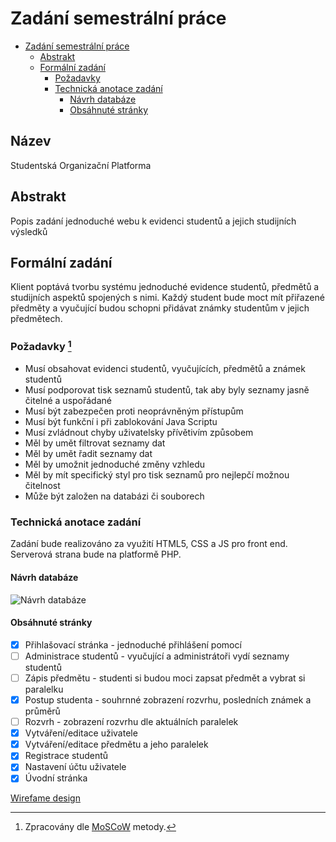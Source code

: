 # Zadání semestrální práce

- [Zadání semestrální práce](#zadání-semestrální-práce)
  - [Abstrakt](#abstrakt)
  - [Formální zadání](#formální-zadání)
    - [Požadavky](#požadavky-1)
    - [Technická anotace zadání](#technická-anotace-zadání)
      - [Návrh databáze](#návrh-databáze)
      - [Obsáhnuté stránky](#obsáhnuté-stránky)

## Název

Studentská Organizační Platforma

## Abstrakt

Popis zadání jednoduché webu k evidenci studentů a jejich studijních výsledků

## Formální zadání

Klient poptává tvorbu systému jednoduché evidence studentů, předmětů a studijních aspektů spojených s nimi.
Každý student bude moct mít přiřazené předměty a vyučující budou schopni přidávat známky studentům v jejich předmětech.

### Požadavky [^1]

- Musí obsahovat evidenci studentů, vyučujících, předmětů a známek studentů
- Musí podporovat tisk seznamů studentů, tak aby byly seznamy jasně čitelné a uspořádané
- Musí být zabezpečen proti neoprávněným přístupům
- Musí být funkční i při zablokování Java Scriptu
- Musí zvládnout chyby uživatelsky přívětivím způsobem
- Měl by umět filtrovat seznamy dat
- Měl by umět řadit seznamy dat
- Měl by umožnit jednoduché změny vzhledu
- Měl by mít specifický styl pro tisk seznamů pro nejlepčí možnou čitelnost
- Může být založen na databázi či souborech

[^1]: Zpracovány dle [MoSCoW](https://en.wikipedia.org/wiki/MoSCoW_method) metody.

### Technická anotace zadání

Zadání bude realizováno za využití HTML5, CSS a JS pro front end.
Serverová strana bude na platformě PHP.

#### Návrh databáze

![Návrh databáze](https://cdn.discordapp.com/attachments/513038521192153093/892856858279280720/unknown.png)

#### Obsáhnuté stránky

- [x] Přihlašovací stránka - jednoduché přihlášení pomocí
- [ ] Administrace studentů - vyučující a administrátoři vydí seznamy studentů
- [ ] Zápis předmětu - studenti si budou moci zapsat předmět a vybrat si paralelku
- [x] Postup studenta - souhrnné zobrazení rozvrhu, posledních známek a průměrů
- [ ] Rozvrh - zobrazení rozvrhu dle aktuálních paralelek
- [x] Vytváření/editace uživatele
- [x] Vytváření/editace předmětu a jeho paralelek
- [x] Registrace studentů
- [x] Nastavení účtu uživatele
- [x] Úvodní stránka

[Wirefame design](https://assets.adobe.com/link/86f37f29-7890-48ed-696e-0a9a9de0af70)
